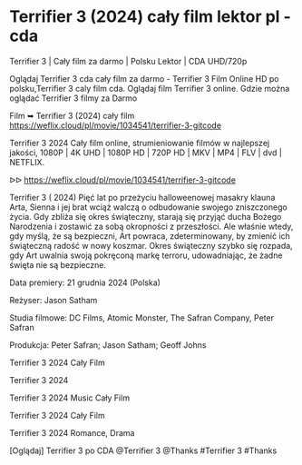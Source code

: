 # Terrifier 3 (2024) cały film lektor pl - cda

Terrifier 3 | Cały film za darmo | Polsku Lektor | CDA UHD/720p

Oglądaj Terrifier 3 cda cały film za darmo - Terrifier 3 Film Online HD po polsku,Terrifier 3 caly film cda. Oglądaj film Terrifier 3 online. Gdzie można oglądać Terrifier 3 filmy za Darmo

Film ➥ Terrifier 3 (2024) cały film https://weflix.cloud/pl/movie/1034541/terrifier-3-gitcode
 
Terrifier 3 2024 Cały film online, strumieniowanie filmów w najlepszej jakości, 1080P | 4K UHD | 1080P HD | 720P HD | MKV | MP4 | FLV | dvd | NETFLIX.

ᐅᐅ https://weflix.cloud/pl/movie/1034541/terrifier-3-gitcode

Terrifier 3 ( 2024) Pięć lat po przeżyciu halloweenowej masakry klauna Arta, Sienna i jej brat wciąż walczą o odbudowanie swojego zniszczonego życia. Gdy zbliża się okres świąteczny, starają się przyjąć ducha Bożego Narodzenia i zostawić za sobą okropności z przeszłości. Ale właśnie wtedy, gdy myślą, że są bezpieczni, Art powraca, zdeterminowany, by zmienić ich świąteczną radość w nowy koszmar. Okres świąteczny szybko się rozpada, gdy Art uwalnia swoją pokręconą markę terroru, udowadniając, że żadne święta nie są bezpieczne.

Data premiery: 21 grudnia 2024 (Polska)

Reżyser: Jason Satham

Studia filmowe: DC Films, Atomic Monster, The Safran Company, Peter Safran

Produkcja: Peter Safran; Jason Satham; Geoff Johns

Terrifier 3 2024 Cały Film

Terrifier 3 2024

Terrifier 3 2024 Music Cały Film

Terrifier 3 2024 Cały Film

Terrifier 3 2024 Romance, Drama

[Oglądaj] Terrifier 3 po CDA @Terrifier 3 @Thanks #Terrifier 3 #Thanks
